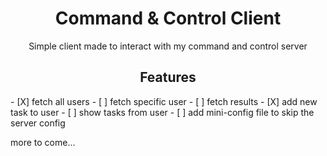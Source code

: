<h1 align=center>Command & Control Client</h1>
<p align=center>Simple client made to interact with my command and control server</p>

<h2 align=center>Features</h2>
- [X] fetch all users 
- [ ] fetch specific user
- [ ] fetch results
- [X] add new task to user
- [ ] show tasks from user
- [ ] add mini-config file to skip the server config

more to come...
